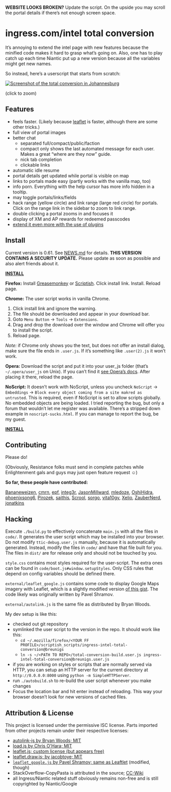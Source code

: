 **WEBSITE LOOKS BROKEN?** Update the script. On the upside you may scroll the portal details if there’s not enough screen space.



ingress.com/intel total conversion
==================================

It’s annoying to extend the intel page with new features because the minified code makes it hard to grasp what’s going on. Also, one has to play catch up each time Niantic put up a new version because all the variables might get new names.

So instead, here’s a userscript that starts from scratch:


[![Screenshot of the total conversion in Johannesburg](http://breunigs.github.com/ingress-intel-total-conversion/screen_small.png)](http://breunigs.github.com/ingress-intel-total-conversion/screen.png)

(click to zoom)

Features
--------

- feels faster. (Likely because [leaflet](http://leafletjs.com/) is faster, although there are some other tricks.)
- full view of portal images
- better chat
  - separated full/compact/public/faction
  - compact only shows the last automated message for each user. Makes a great “where are they now” guide.
  - nick tab completion
  - clickable links
- automatic idle resume
- portal details get updated while portal is visible on map
- links to portals made easy (partly works with the vanilla map, too)
- info porn. Everything with the help cursor has more info hidden in a tooltip.
- may toggle portals/links/fields
- hack range (yellow circle) and link range (large red circle) for portals. Click on the range link in the sidebar to zoom to link range.
- double clicking a portal zooms in and focuses it
- display of XM and AP rewards for redeemed passcodes
- [extend it even more with the use of plugins](https://github.com/breunigs/ingress-intel-total-conversion/plugins)


Install
-------

Current version is 0.61. See [NEWS.md](https://github.com/breunigs/ingress-intel-total-conversion/blob/gh-pages/NEWS.md) for details. **THIS VERSION CONTAINS A SECURITY UPDATE.** Please update as soon as possible and also alert friends about it.

[**INSTALL**](https://raw.github.com/breunigs/ingress-intel-total-conversion/gh-pages/dist/total-conversion-build.user.js)


**Firefox:** Install [Greasemonkey](https://addons.mozilla.org/en-US/firefox/addon/greasemonkey/) or [Scriptish](https://addons.mozilla.org/en-US/firefox/addon/scriptish/). Click install link. Install. Reload page.

**Chrome:** The user script works in vanilla Chrome.

1. Click install link and ignore the warning.
2. The file should be downloaded and appear in your download bar.
3. Goto `Menu Button` → `Tools` → `Extensions`.
4. Drag and drop the download over the window and Chrome will offer you to install the script.
5. Reload page.

*Note:* if Chrome only shows you the text, but does not offer an install dialog, make sure the file ends in `.user.js`. If it’s something like `.user(2).js` it won’t work.

**Opera:** Download the script and put it into your user_js folder (that’s `~/.opera/user_js` on Unix). If you can’t find it [see Opera’s docs](http://www.opera.com/docs/userjs/using/#writingscripts). After placing it there, reload the page.

**NoScript:** It doesn’t work with NoScript, unless you uncheck `NoScript` → `Embeddings` → `Block every object coming from a site makred as untrusted`. This is required, even if NoScript is set to allow scripts globally. No embedded objects are being loaded. I tried reporting the bug, but only a forum that wouldn’t let me register was available. There’s a stripped down example in `noscript-sucks.html`. If you can manage to report the bug, be my guest.



[**INSTALL**](https://raw.github.com/breunigs/ingress-intel-total-conversion/gh-pages/dist/total-conversion-build.user.js)


Contributing
------------

Please do!

(Obviously, Resistance folks must send in complete patches while Enlightenment gals and guys may just open feature request ☺)

**So far, these people have contributed:**

[Bananeweizen](https://github.com/Bananeweizen),
[cmrn](https://github.com/cmrn),
[epf](https://github.com/epf),
[integ3r](https://github.com/integ3r),
[JasonMillward](https://github.com/JasonMillward),
[mledoze](https://github.com/mledoze),
[OshiHidra](https://github.com/OshiHidra),
[phoenixsong6](https://github.com/phoenixsong6),
[Pirozek](https://github.com/Pirozek),
[saithis](https://github.com/saithis),
[Scrool](https://github.com/Scrool),
[sorgo](https://github.com/sorgo),
[vita10gy](https://github.com/vita10gy),
[Xelio](https://github.com/Xelio),
[ZauberNerd](https://github.com/ZauberNerd),
[jonatkins](https://github.com/jonatkins)

Hacking
-------

Execute `./build.py` to effectively concatenate `main.js` with all the files in `code/`. It generates the user script which may be installed into your browser. Do not modify `ttic-debug.user.js` manually, because it is automatically generated. Instead, modify the files in `code/` and have that file built for you. The files in `dist/` are for release only and should not be touched by you.

`style.css` contains most styles required for the user-script. The extra ones can be found in `code/boot.js#window.setupStyles`. Only CSS rules that depend on config variables should be defined there.

`external/leaflet_google.js` contains some code to display Google Maps imagery with Leaflet, which is a slightly modified version [of this gist](https://gist.github.com/4504864). The code likely was originally written by Pavel Shramov.

`external/autolink.js` is the same file as distributed by Bryan Woods.


My dev setup is like this:
- checked out git repository
- symlinked the user script to the version in the repo. It should work like this:
  - `cd ~/.mozilla/firefox/<YOUR FF PROFILE>/scriptish_scripts/ingress-intel-total-conversion@breunigs`
  - `ln -s ~/<PATH TO REPO>/total-conversion-build.user.js ingress-intel-total-conversion@breunigs.user.js`
- if you are working on styles or scripts that are normally served via HTTP, you can setup an HTTP server for the current directory at `http://0.0.0.0:8000` using `python -m SimpleHTTPServer`.
- run `./autobuild.sh` to re-build the user script whenever you make changes
- Focus the location bar and hit enter instead of reloading. This way your browser doesn’t look for new versions of cached files.

Attribution & License
---------------------

This project is licensed under the permissive ISC license. Parts imported from other projects remain under their respective licenses:

- [autolink-js by Bryan Woods; MIT](https://github.com/bryanwoods/autolink-js)
- [load.js by Chris O'Hara; MIT](https://github.com/chriso/load.js)
- [leaflet.js; custom license (but appears free)](http://leafletjs.com/)
- [leaflet.draw.js; by jacobtoye; MIT](https://github.com/Leaflet/Leaflet.draw)
- [`leaflet_google.js` by Pavel Shramov; same as Leaftlet](https://github.com/shramov/leaflet-plugins) (modified, though)
- StackOverflow-CopyPasta is attributed in the source; [CC-Wiki](https://creativecommons.org/licenses/by-sa/3.0/)
- all Ingress/Niantic related stuff obviously remains non-free and is still copyrighted by Niantic/Google
